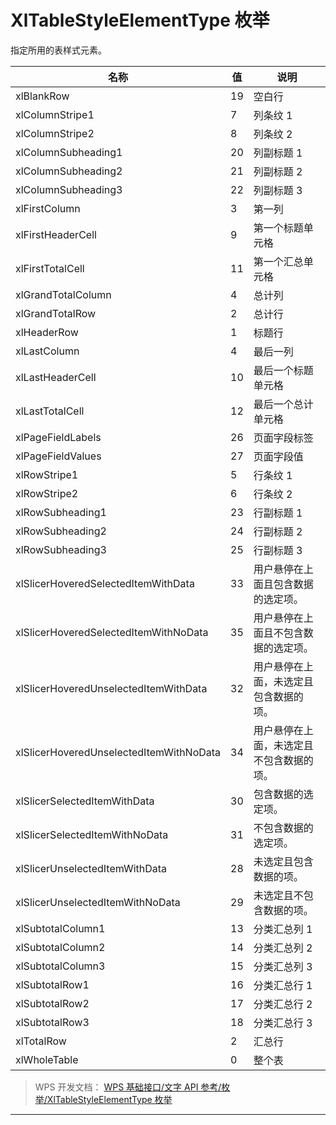# XlTableStyleElementType 枚举

指定所用的表样式元素。

| 名称                                    | 值  | 说明                                     |
|-----------------------------------------|-----|------------------------------------------|
| xlBlankRow                              | 19  | 空白行                                   |
| xlColumnStripe1                         | 7   | 列条纹 1                                 |
| xlColumnStripe2                         | 8   | 列条纹 2                                 |
| xlColumnSubheading1                     | 20  | 列副标题 1                               |
| xlColumnSubheading2                     | 21  | 列副标题 2                               |
| xlColumnSubheading3                     | 22  | 列副标题 3                               |
| xlFirstColumn                           | 3   | 第一列                                   |
| xlFirstHeaderCell                       | 9   | 第一个标题单元格                         |
| xlFirstTotalCell                        | 11  | 第一个汇总单元格                         |
| xlGrandTotalColumn                      | 4   | 总计列                                   |
| xlGrandTotalRow                         | 2   | 总计行                                   |
| xlHeaderRow                             | 1   | 标题行                                   |
| xlLastColumn                            | 4   | 最后一列                                 |
| xlLastHeaderCell                        | 10  | 最后一个标题单元格                       |
| xlLastTotalCell                         | 12  | 最后一个总计单元格                       |
| xlPageFieldLabels                       | 26  | 页面字段标签                             |
| xlPageFieldValues                       | 27  | 页面字段值                               |
| xlRowStripe1                            | 5   | 行条纹 1                                 |
| xlRowStripe2                            | 6   | 行条纹 2                                 |
| xlRowSubheading1                        | 23  | 行副标题 1                               |
| xlRowSubheading2                        | 24  | 行副标题 2                               |
| xlRowSubheading3                        | 25  | 行副标题 3                               |
| xlSlicerHoveredSelectedItemWithData     | 33  | 用户悬停在上面且包含数据的选定项。       |
| xlSlicerHoveredSelectedItemWithNoData   | 35  | 用户悬停在上面且不包含数据的选定项。     |
| xlSlicerHoveredUnselectedItemWithData   | 32  | 用户悬停在上面，未选定且包含数据的项。   |
| xlSlicerHoveredUnselectedItemWithNoData | 34  | 用户悬停在上面，未选定且不包含数据的项。 |
| xlSlicerSelectedItemWithData            | 30  | 包含数据的选定项。                       |
| xlSlicerSelectedItemWithNoData          | 31  | 不包含数据的选定项。                     |
| xlSlicerUnselectedItemWithData          | 28  | 未选定且包含数据的项。                   |
| xlSlicerUnselectedItemWithNoData        | 29  | 未选定且不包含数据的项。                 |
| xlSubtotalColumn1                       | 13  | 分类汇总列 1                             |
| xlSubtotalColumn2                       | 14  | 分类汇总列 2                             |
| xlSubtotalColumn3                       | 15  | 分类汇总列 3                             |
| xlSubtotalRow1                          | 16  | 分类汇总行 1                             |
| xlSubtotalRow2                          | 17  | 分类汇总行 2                             |
| xlSubtotalRow3                          | 18  | 分类汇总行 3                             |
| xlTotalRow                              | 2   | 汇总行                                   |
| xlWholeTable                            | 0   | 整个表                                   |

> WPS 开发文档： [WPS 基础接口/文字 API 参考/枚举/XlTableStyleElementType 枚举](https://qn.cache.wpscdn.cn/encs/doc/office_v19/topics/WPS%20%E5%9F%BA%E7%A1%80%E6%8E%A5%E5%8F%A3/%E6%96%87%E5%AD%97%20API%20%E5%8F%82%E8%80%83/%E6%9E%9A%E4%B8%BE/XlTableStyleElementType%20%E6%9E%9A%E4%B8%BE.html)

------------------------------------------------------------------------
